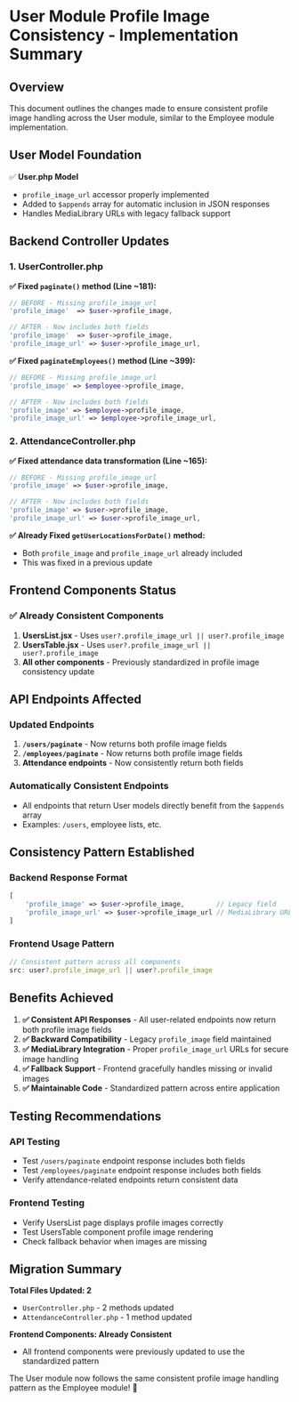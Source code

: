 # User Module Profile Image Consistency - Implementation Summary

## Overview
This document outlines the changes made to ensure consistent profile image handling across the User module, similar to the Employee module implementation.

## User Model Foundation
✅ **User.php Model**
- `profile_image_url` accessor properly implemented
- Added to `$appends` array for automatic inclusion in JSON responses
- Handles MediaLibrary URLs with legacy fallback support

## Backend Controller Updates

### 1. UserController.php
**✅ Fixed `paginate()` method (Line ~181):**
```php
// BEFORE - Missing profile_image_url
'profile_image'  => $user->profile_image,

// AFTER - Now includes both fields
'profile_image'  => $user->profile_image,
'profile_image_url' => $user->profile_image_url,
```

**✅ Fixed `paginateEmployees()` method (Line ~399):**
```php
// BEFORE - Missing profile_image_url
'profile_image' => $employee->profile_image,

// AFTER - Now includes both fields
'profile_image' => $employee->profile_image,
'profile_image_url' => $employee->profile_image_url,
```

### 2. AttendanceController.php
**✅ Fixed attendance data transformation (Line ~165):**
```php
// BEFORE - Missing profile_image_url
'profile_image' => $user->profile_image,

// AFTER - Now includes both fields
'profile_image' => $user->profile_image,
'profile_image_url' => $user->profile_image_url,
```

**✅ Already Fixed `getUserLocationsForDate()` method:**
- Both `profile_image` and `profile_image_url` already included
- This was fixed in a previous update

## Frontend Components Status

### ✅ Already Consistent Components
1. **UsersList.jsx** - Uses `user?.profile_image_url || user?.profile_image`
2. **UsersTable.jsx** - Uses `user?.profile_image_url || user?.profile_image`
3. **All other components** - Previously standardized in profile image consistency update

## API Endpoints Affected

### Updated Endpoints
1. **`/users/paginate`** - Now returns both profile image fields
2. **`/employees/paginate`** - Now returns both profile image fields  
3. **Attendance endpoints** - Now consistently return both fields

### Automatically Consistent Endpoints
- All endpoints that return User models directly benefit from the `$appends` array
- Examples: `/users`, employee lists, etc.

## Consistency Pattern Established

### Backend Response Format
```php
[
    'profile_image' => $user->profile_image,        // Legacy field
    'profile_image_url' => $user->profile_image_url // MediaLibrary URL with fallback
]
```

### Frontend Usage Pattern
```jsx
// Consistent pattern across all components
src: user?.profile_image_url || user?.profile_image
```

## Benefits Achieved

1. **✅ Consistent API Responses** - All user-related endpoints now return both profile image fields
2. **✅ Backward Compatibility** - Legacy `profile_image` field maintained
3. **✅ MediaLibrary Integration** - Proper `profile_image_url` URLs for secure image handling
4. **✅ Fallback Support** - Frontend gracefully handles missing or invalid images
5. **✅ Maintainable Code** - Standardized pattern across entire application

## Testing Recommendations

### API Testing
- Test `/users/paginate` endpoint response includes both fields
- Test `/employees/paginate` endpoint response includes both fields
- Verify attendance-related endpoints return consistent data

### Frontend Testing
- Verify UsersList page displays profile images correctly
- Test UsersTable component profile image rendering
- Check fallback behavior when images are missing

## Migration Summary

**Total Files Updated: 2**
- `UserController.php` - 2 methods updated
- `AttendanceController.php` - 1 method updated

**Frontend Components: Already Consistent**
- All frontend components were previously updated to use the standardized pattern

The User module now follows the same consistent profile image handling pattern as the Employee module! 🎯
